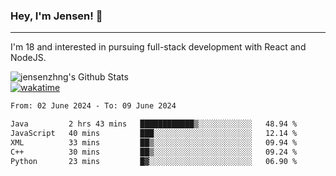 ### Hey, I'm Jensen! 👋

---

I'm 18 and interested in pursuing full-stack development with React and NodeJS.

![jensenzhng's Github Stats](https://github-readme-stats.vercel.app/api?username=jensenzhng&theme=dark&show_icons=true&count_private=true)
<br />
[![wakatime](https://wakatime.com/badge/user/cbfc263d-3611-4e36-8278-8fad45fe3f62.svg)](https://wakatime.com/@cbfc263d-3611-4e36-8278-8fad45fe3f62)

<!--START_SECTION:waka-->

```txt
From: 02 June 2024 - To: 09 June 2024

Java         2 hrs 43 mins   ████████████▒░░░░░░░░░░░░   48.94 %
JavaScript   40 mins         ███░░░░░░░░░░░░░░░░░░░░░░   12.14 %
XML          33 mins         ██▒░░░░░░░░░░░░░░░░░░░░░░   09.94 %
C++          30 mins         ██▒░░░░░░░░░░░░░░░░░░░░░░   09.24 %
Python       23 mins         █▓░░░░░░░░░░░░░░░░░░░░░░░   06.90 %
```

<!--END_SECTION:waka-->
